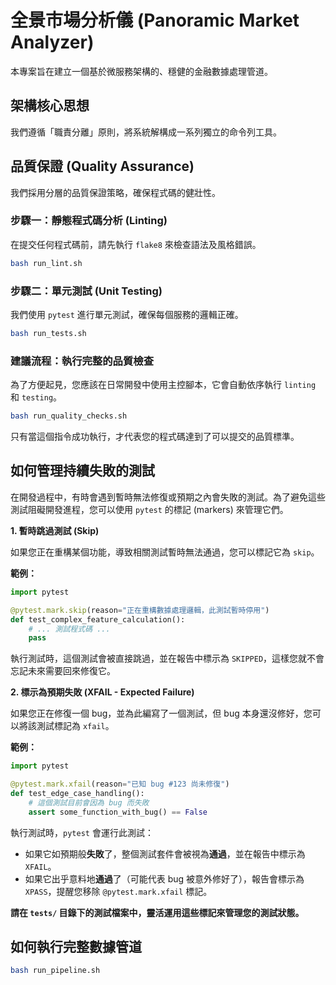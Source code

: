 # 全景市場分析儀 (Panoramic Market Analyzer)

本專案旨在建立一個基於微服務架構的、穩健的金融數據處理管道。

## 架構核心思想

我們遵循「職責分離」原則，將系統解構成一系列獨立的命令列工具。

## 品質保證 (Quality Assurance)

我們採用分層的品質保證策略，確保程式碼的健壯性。

### 步驟一：靜態程式碼分析 (Linting)

在提交任何程式碼前，請先執行 `flake8` 來檢查語法及風格錯誤。

```bash
bash run_lint.sh
```

### 步驟二：單元測試 (Unit Testing)

我們使用 `pytest` 進行單元測試，確保每個服務的邏輯正確。

```bash
bash run_tests.sh
```

### 建議流程：執行完整的品質檢查

為了方便起見，您應該在日常開發中使用主控腳本，它會自動依序執行 `linting` 和 `testing`。

```bash
bash run_quality_checks.sh
```

只有當這個指令成功執行，才代表您的程式碼達到了可以提交的品質標準。

## 如何管理持續失敗的測試

在開發過程中，有時會遇到暫時無法修復或預期之內會失敗的測試。為了避免這些測試阻礙開發進程，您可以使用 `pytest` 的標記 (markers) 來管理它們。

**1. 暫時跳過測試 (Skip)**

如果您正在重構某個功能，導致相關測試暫時無法通過，您可以標記它為 `skip`。

**範例：**

```python
import pytest

@pytest.mark.skip(reason="正在重構數據處理邏輯，此測試暫時停用")
def test_complex_feature_calculation():
    # ... 測試程式碼 ...
    pass
```

執行測試時，這個測試會被直接跳過，並在報告中標示為 `SKIPPED`，這樣您就不會忘記未來需要回來修復它。

**2. 標示為預期失敗 (XFAIL - Expected Failure)**

如果您正在修復一個 bug，並為此編寫了一個測試，但 bug 本身還沒修好，您可以將該測試標記為 `xfail`。

**範例：**

```python
import pytest

@pytest.mark.xfail(reason="已知 bug #123 尚未修復")
def test_edge_case_handling():
    # 這個測試目前會因為 bug 而失敗
    assert some_function_with_bug() == False
```

執行測試時，`pytest` 會運行此測試：

  * 如果它如預期般**失敗**了，整個測試套件會被視為**通過**，並在報告中標示為 `XFAIL`。
  * 如果它出乎意料地**通過**了（可能代表 bug 被意外修好了），報告會標示為 `XPASS`，提醒您移除 `@pytest.mark.xfail` 標記。

**請在 `tests/` 目錄下的測試檔案中，靈活運用這些標記來管理您的測試狀態。**

## 如何執行完整數據管道

```bash
bash run_pipeline.sh
```
